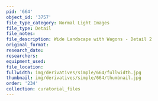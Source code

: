 ```yaml
---
pid: '664'
object_id: '3757'
file_type_category: Normal Light Images
file_type: Detail
file_notes:
file_description: Wide Landscape with Wagons - Detail 2
original_format:
research_date:
researchers:
equipment_used:
file_location:
fullwidth: img/derivatives/simple/664/fullwidth.jpg
thumbnail: img/derivatives/simple/664/thumbnail.jpg
order: '234'
collection: curatorial_files
---
```

